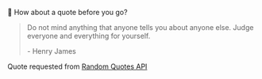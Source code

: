 📣 How about a quote before you go?

> Do not mind anything that anyone tells you about anyone else. Judge everyone and everything for yourself.
>
> <p>- Henry James</p>

Quote requested from [Random Quotes API](https://github.com/lukePeavey/quotable)
